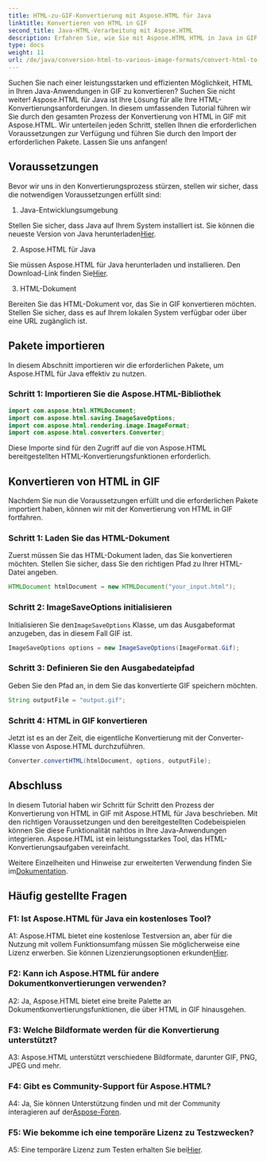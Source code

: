 ```yaml
---
title: HTML-zu-GIF-Konvertierung mit Aspose.HTML für Java
linktitle: Konvertieren von HTML in GIF
second_title: Java-HTML-Verarbeitung mit Aspose.HTML
description: Erfahren Sie, wie Sie mit Aspose.HTML HTML in Java in GIF konvertieren. Eine umfassende Schritt-für-Schritt-Anleitung zur effizienten Konvertierung von HTML in GIF.
type: docs
weight: 11
url: /de/java/conversion-html-to-various-image-formats/convert-html-to-gif/
---
```

Suchen Sie nach einer leistungsstarken und effizienten Möglichkeit, HTML in Ihren Java-Anwendungen in GIF zu konvertieren? Suchen Sie nicht weiter! Aspose.HTML für Java ist Ihre Lösung für alle Ihre HTML-Konvertierungsanforderungen. In diesem umfassenden Tutorial führen wir Sie durch den gesamten Prozess der Konvertierung von HTML in GIF mit Aspose.HTML. Wir unterteilen jeden Schritt, stellen Ihnen die erforderlichen Voraussetzungen zur Verfügung und führen Sie durch den Import der erforderlichen Pakete. Lassen Sie uns anfangen!

## Voraussetzungen

Bevor wir uns in den Konvertierungsprozess stürzen, stellen wir sicher, dass die notwendigen Voraussetzungen erfüllt sind:

1. Java-Entwicklungsumgebung

Stellen Sie sicher, dass Java auf Ihrem System installiert ist. Sie können die neueste Version von Java herunterladen[Hier](https://www.oracle.com/java/technologies/javase-downloads.html).

2. Aspose.HTML für Java

 Sie müssen Aspose.HTML für Java herunterladen und installieren. Den Download-Link finden Sie[Hier](https://releases.aspose.com/html/java/).

3. HTML-Dokument

Bereiten Sie das HTML-Dokument vor, das Sie in GIF konvertieren möchten. Stellen Sie sicher, dass es auf Ihrem lokalen System verfügbar oder über eine URL zugänglich ist.

## Pakete importieren

In diesem Abschnitt importieren wir die erforderlichen Pakete, um Aspose.HTML für Java effektiv zu nutzen. 

### Schritt 1: Importieren Sie die Aspose.HTML-Bibliothek

```java
import com.aspose.html.HTMLDocument;
import com.aspose.html.saving.ImageSaveOptions;
import com.aspose.html.rendering.image.ImageFormat;
import com.aspose.html.converters.Converter;
```

Diese Importe sind für den Zugriff auf die von Aspose.HTML bereitgestellten HTML-Konvertierungsfunktionen erforderlich.

## Konvertieren von HTML in GIF

Nachdem Sie nun die Voraussetzungen erfüllt und die erforderlichen Pakete importiert haben, können wir mit der Konvertierung von HTML in GIF fortfahren.

### Schritt 1: Laden Sie das HTML-Dokument

Zuerst müssen Sie das HTML-Dokument laden, das Sie konvertieren möchten. Stellen Sie sicher, dass Sie den richtigen Pfad zu Ihrer HTML-Datei angeben.

```java
HTMLDocument htmlDocument = new HTMLDocument("your_input.html");
```

### Schritt 2: ImageSaveOptions initialisieren

 Initialisieren Sie den`ImageSaveOptions` Klasse, um das Ausgabeformat anzugeben, das in diesem Fall GIF ist.

```java
ImageSaveOptions options = new ImageSaveOptions(ImageFormat.Gif);
```

### Schritt 3: Definieren Sie den Ausgabedateipfad

Geben Sie den Pfad an, in dem Sie das konvertierte GIF speichern möchten.

```java
String outputFile = "output.gif";
```

### Schritt 4: HTML in GIF konvertieren

Jetzt ist es an der Zeit, die eigentliche Konvertierung mit der Converter-Klasse von Aspose.HTML durchzuführen.

```java
Converter.convertHTML(htmlDocument, options, outputFile);
```

## Abschluss

In diesem Tutorial haben wir Schritt für Schritt den Prozess der Konvertierung von HTML in GIF mit Aspose.HTML für Java beschrieben. Mit den richtigen Voraussetzungen und den bereitgestellten Codebeispielen können Sie diese Funktionalität nahtlos in Ihre Java-Anwendungen integrieren. Aspose.HTML ist ein leistungsstarkes Tool, das HTML-Konvertierungsaufgaben vereinfacht.

 Weitere Einzelheiten und Hinweise zur erweiterten Verwendung finden Sie im[Dokumentation](https://reference.aspose.com/html/java/).

## Häufig gestellte Fragen

### F1: Ist Aspose.HTML für Java ein kostenloses Tool?

 A1: Aspose.HTML bietet eine kostenlose Testversion an, aber für die Nutzung mit vollem Funktionsumfang müssen Sie möglicherweise eine Lizenz erwerben. Sie können Lizenzierungsoptionen erkunden[Hier](https://purchase.aspose.com/buy).

### F2: Kann ich Aspose.HTML für andere Dokumentkonvertierungen verwenden?

A2: Ja, Aspose.HTML bietet eine breite Palette an Dokumentkonvertierungsfunktionen, die über HTML in GIF hinausgehen.

### F3: Welche Bildformate werden für die Konvertierung unterstützt?

A3: Aspose.HTML unterstützt verschiedene Bildformate, darunter GIF, PNG, JPEG und mehr.

### F4: Gibt es Community-Support für Aspose.HTML?

 A4: Ja, Sie können Unterstützung finden und mit der Community interagieren auf der[Aspose-Foren](https://forum.aspose.com/).

### F5: Wie bekomme ich eine temporäre Lizenz zu Testzwecken?

 A5: Eine temporäre Lizenz zum Testen erhalten Sie bei[Hier](https://purchase.aspose.com/temporary-license/).